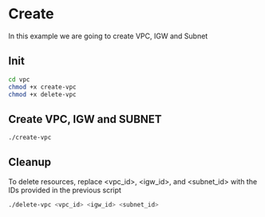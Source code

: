 # Create
In this example we are going to create VPC, IGW and Subnet

## Init
```sh
cd vpc
chmod +x create-vpc
chmod +x delete-vpc
```

## Create VPC, IGW and SUBNET
```sh
./create-vpc
```

## Cleanup
To delete resources, replace <vpc_id>, <igw_id>, and <subnet_id> with the IDs provided in the previous script
```sh
./delete-vpc <vpc_id> <igw_id> <subnet_id>
```